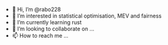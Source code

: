 - 👋 Hi, I’m @rabo228
- 👀 I’m interested in statistical optimisation, MEV and fairness 
- 🌱 I’m currently learning rust
- 💞️ I’m looking to collaborate on ...
- 📫 How to reach me ...

<!---
rabo228/rabo228 is a ✨ special ✨ repository because its `README.md` (this file) appears on your GitHub profile.
You can click the Preview link to take a look at your changes.
--->
